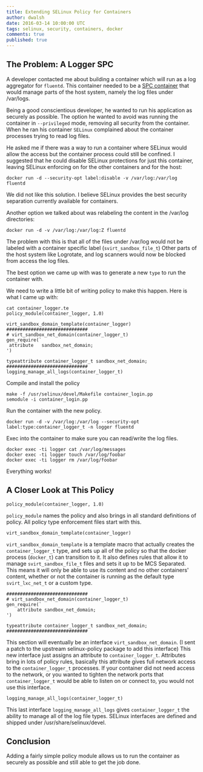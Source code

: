 ```yaml
---
title: Extending SELinux Policy for Containers
author: dwalsh
date: 2016-03-14 10:00:00 UTC
tags: selinux, security, containers, docker
comments: true
published: true
---
```


## The Problem: A Logger SPC

A developer contacted me about building a container which will run as a log aggregator for
`fluentd`.  This container needed to be a [SPC container](http://developers.redhat.com/blog/2014/11/06/introducing-a-super-privileged-container-concept/) that would manage parts of the host system, namely the log files under /var/logs.

Being a good conscientious developer, he wanted to run his application as securely as possible.
The option he wanted to avoid was running the container in `--privileged` mode, removing all security
from the container.  When he ran his container `SELinux` complained about the container processes trying to read log files.

He asked me if there was a way to run a container where SELinux would allow the access but the container process could still be confined.  I suggested that he could disable SELinux protections for just this container, leaving SELinux enforcing on for the other containers and for the host:

```
docker run -d --security-opt label:disable -v /var/log:/var/log fluentd
```

We did not like this solution.  I believe SELinux provides the best security separation currently available for containers.

Another option we talked about was relabeling the content in the /var/log directories:

```
docker run -d -v /var/log:/var/log:Z fluentd
```

The problem with this is that all of the files under /var/log would not be labeled with a container
specific label (`svirt_sandbox_file_t`) Other parts of the host system like Logrotate, and log scanners would now be blocked from access the log files.

The best option we came up with was to generate a new `type` to run the container with.  

We need to write a little bit of writing policy to make this happen.  Here is what I came up with:

```
cat container_logger.te
policy_module(container_logger, 1.0)

virt_sandbox_domain_template(container_logger)
##############################
# virt_sandbox_net_domain(container_logger_t)
gen_require(`
 attribute   sandbox_net_domain;
')

typeattribute container_logger_t sandbox_net_domain;
##############################
logging_manage_all_logs(container_logger_t)
```

Compile and install the policy
```
make -f /usr/selinux/devel/Makefile container_login.pp
semodule -i container_login.pp
```

Run the container with the new policy.

```
docker run -d -v /var/log:/var/log --security-opt label:type:container_logger_t -n logger fluentd
```

Exec into the container to make sure you can read/write the log files.

```
docker exec -ti logger cat /var/log/messages
docker exec -ti logger touch /var/log/foobar
docker exec -ti logger rm /var/log/foobar
```

Everything works!

## A Closer Look at This Policy

```
policy_module(container_logger, 1.0)
```

`policy_module` names the policy and also brings in all standard definitions of policy.  All policy type
enforcement files start with this.

```
virt_sandbox_domain_template(container_logger)
```

`virt_sandbox_domain_template` is a template macro that actually creates the `container_logger_t` type, and
sets up all of the policy so that the docker process (`docker_t`) can transition to it.  It also defines
rules that allow it to manage `svirt_sandbox_file_t` files and sets it up to be MCS Separated.  This means it
will only be able to use its content and no other containers' content, whether or not the container is running
as the default type `svirt_lxc_net_t` or a custom type.

```
##############################
# virt_sandbox_net_domain(container_logger_t)
gen_require(`
	attribute sandbox_net_domain;
')

typeattribute container_logger_t sandbox_net_domain;
##############################
```

This section will eventually be an interface `virt_sandbox_net_domain`.  (I sent a patch to the upstream
selinux-policy package to add this interface) This new interface just assigns an attribute to `container_logger_t`.  Attributes bring in lots of policy rules, basically this attribute gives full network access to the `container_logger_t` processes.  If your container did not need access to the network, or you wanted to tighten the network ports that `container_logger_t` would be able to listen on or connect to, you would not use this interface.  

```
logging_manage_all_logs(container_logger_t)
```

This last interface `logging_manage_all_logs` gives `container_logger_t` the ability to manage all of the log
file types.  SELinux interfaces are defined and shipped under /usr/share/selinux/devel.

## Conclusion

Adding a fairly simple policy module allows us to run the container as securely as possible and still able to get the job done.
